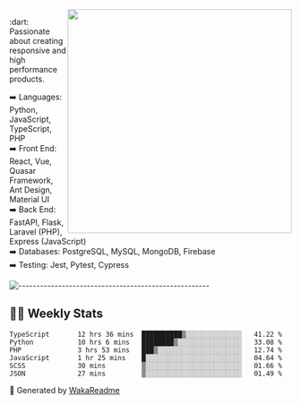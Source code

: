 <img src="https://github-readme-stats.vercel.app/api?username=iguit0&show_icons=true&include_all_commits=true&count_private=true&theme=dracula" min-width="400px" max-width="400px" width="400px" align="right" />

<p align="left"> 
  :dart: Passionate about creating responsive and high performance products.
</p>

<p align="left">
  ➡️ Languages: Python, JavaScript, TypeScript, PHP<br>
  ➡️ Front End: React, Vue, Quasar Framework, Ant Design, Material UI<br>
  ➡️ Back End: FastAPI, Flask, Laravel (PHP), Express (JavaScript)<br>
  ➡️ Databases: PostgreSQL, MySQL, MongoDB, Firebase<br>
  ➡️ Testing: Jest, Pytest, Cypress<br>
</p>

![-----------------------------------------------------](https://raw.githubusercontent.com/andreasbm/readme/master/assets/lines/aqua.png)

## :man_technologist: Weekly Stats
<!--START_SECTION:waka-->

```text
TypeScript       12 hrs 36 mins  ██████████▒░░░░░░░░░░░░░░   41.22 %
Python           10 hrs 6 mins   ████████▒░░░░░░░░░░░░░░░░   33.08 %
PHP              3 hrs 53 mins   ███▒░░░░░░░░░░░░░░░░░░░░░   12.74 %
JavaScript       1 hr 25 mins    █░░░░░░░░░░░░░░░░░░░░░░░░   04.64 %
SCSS             30 mins         ▒░░░░░░░░░░░░░░░░░░░░░░░░   01.66 %
JSON             27 mins         ▒░░░░░░░░░░░░░░░░░░░░░░░░   01.49 %
```

<!--END_SECTION:waka-->

🚀 Generated by [WakaReadme](https://github.com/athul/waka-readme)
